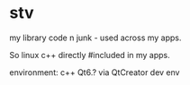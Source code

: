 # stv

my library code n junk - used across my apps.

So linux c++ directly #included in my apps.

environment:  c++  Qt6.?
via QtCreator dev env
